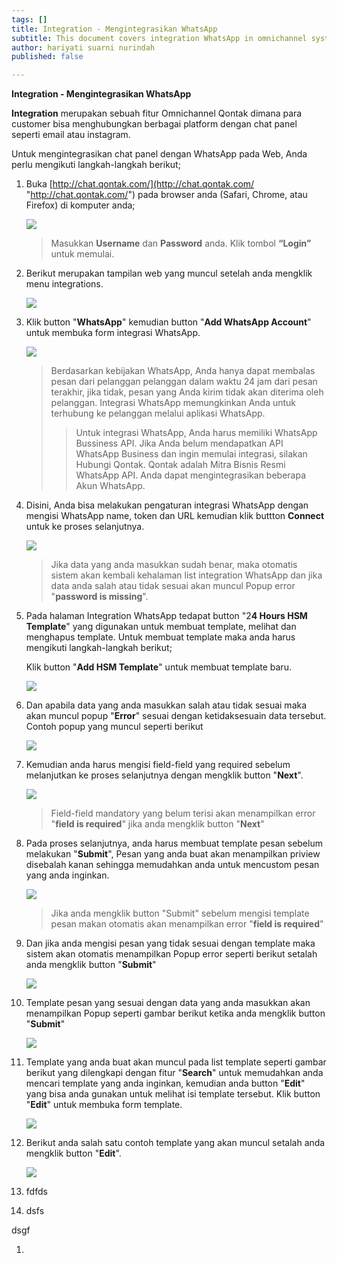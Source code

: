 ```yaml
---
tags: []
title: Integration - Mengintegrasikan WhatsApp
subtitle: This document covers integration WhatsApp in omnichannel system
author: hariyati suarni nurindah
published: false

---
```

**Integration - Mengintegrasikan WhatsApp**

**Integration** merupakan sebuah fitur Omnichannel Qontak dimana para customer bisa menghubungkan berbagai platform dengan chat panel seperti email atau instagram.

Untuk mengintegrasikan chat panel dengan WhatsApp pada Web, Anda perlu mengikuti langkah-langkah berikut;

 1. Buka [http://chat.qontak.com/](http://chat.qontak.com/ "http://chat.qontak.com/") pada browser anda (Safari, Chrome, atau Firefox) di komputer anda;

    ![](/uploads/login-qontak-c.png)

    > Masukkan **Username** dan **Password** anda. Klik tombol **“Login”** untuk memulai.
 2. Berikut merupakan tampilan web yang muncul setelah anda mengklik menu integrations.

    ![](/uploads/integrasi.PNG)
 3. Klik button "**WhatsApp**" kemudian button "**Add WhatsApp Account**" untuk membuka form integrasi WhatsApp.

    ![](/uploads/whatsapp.PNG)

    > Berdasarkan kebijakan WhatsApp, Anda hanya dapat membalas pesan dari pelanggan pelanggan dalam waktu 24 jam dari pesan terakhir, jika tidak, pesan yang Anda kirim tidak akan diterima oleh pelanggan. Integrasi WhatsApp memungkinkan Anda untuk terhubung ke pelanggan melalui aplikasi WhatsApp.
    >
    > > Untuk integrasi WhatsApp, Anda harus memiliki WhatsApp Bussiness API. Jika Anda belum mendapatkan API WhatsApp Business dan ingin memulai integrasi, silakan Hubungi Qontak. Qontak adalah Mitra Bisnis Resmi WhatsApp API. Anda dapat mengintegrasikan beberapa Akun WhatsApp.
 4. Disini, Anda bisa melakukan pengaturan integrasi WhatsApp dengan mengisi WhatsApp name, token dan URL kemudian klik buttton **Connect** untuk ke proses selanjutnya.

    ![](/uploads/whatsapp1.PNG)

    > Jika data yang anda masukkan sudah benar, maka otomatis sistem akan kembali kehalaman list integration WhatsApp dan jika data anda salah atau tidak sesuai akan muncul Popup error "**password is missing**".
 5. Pada halaman Integration WhatsApp tedapat button "2**4 Hours HSM Template**" yang digunakan untuk membuat template, melihat dan menghapus template. Untuk membuat template maka anda harus mengikuti langkah-langkah berikut;

    Klik button "**Add HSM Template**" untuk membuat template baru.

    ![](/uploads/whatsapp3.PNG)
 6. Dan apabila data yang anda masukkan salah atau tidak sesuai maka akan muncul popup "**Error**" sesuai dengan ketidaksesuain data tersebut. Contoh popup yang muncul seperti berikut

    ![](/uploads/whatsapp4.PNG)
 7. Kemudian anda harus mengisi field-field yang required sebelum melanjutkan ke proses selanjutnya dengan mengklik button "**Next**".

    ![](/uploads/whatsapp4.PNG)

    > Field-field mandatory yang belum terisi akan menampilkan error "**field is required**" jika anda mengklik button "**Next**"
 8. Pada proses selanjutnya, anda harus membuat template pesan sebelum melakukan "**Submit**", Pesan yang anda buat akan menampilkan priview disebalah kanan sehingga memudahkan anda untuk mencustom pesan yang anda inginkan.

    ![](/uploads/whatsapp5.PNG)

    > Jika anda mengklik button "Submit" sebelum mengisi template pesan makan otomatis akan menampilkan error "**field is required**"
 9. Dan jika anda mengisi pesan yang tidak sesuai dengan template maka sistem akan otomatis menampilkan Popup error seperti berikut setalah anda mengklik button "**Submit**"

    ![](/uploads/whatsapp6.PNG)
10. Template pesan yang sesuai dengan data yang anda masukkan akan menampilkan Popup seperti gambar berikut ketika anda mengklik button "**Submit**"

    ![](/uploads/whatsapp7.PNG)
11. Template yang anda buat akan muncul pada list template seperti gambar berikut yang dilengkapi dengan fitur "**Search**" untuk memudahkan anda mencari template yang anda inginkan, kemudian anda button "**Edit**" yang bisa anda gunakan untuk melihat isi template tersebut. Klik button "**Edit**" untuk membuka form template.

    ![](/uploads/whatsapp8.PNG)
12. Berikut anda salah satu contoh template yang akan muncul setalah anda mengklik button "**Edit**".

    ![](/uploads/whatsapp9.PNG)
13. fdfds
14. dsfs

dsgf

1. 